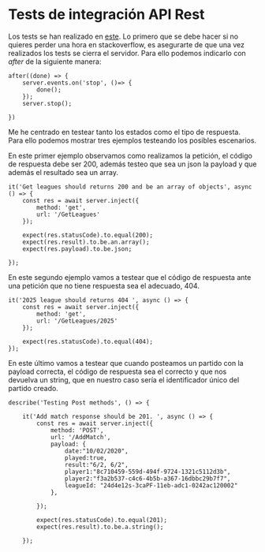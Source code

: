 # Tests de integración API Rest

Los tests se han realizado en [este](../test/api_tests.js).  Lo primero que se debe hacer si no quieres perder una hora en stackoverflow, es asegurarte de que una vez realizados los tests se cierra el servidor. Para ello podemos indicarlo con *after* de la siguiente manera:

~~~
after((done) => {
    server.events.on('stop', ()=> {
        done();
    });
    server.stop();

})
~~~

Me he centrado en testear tanto los estados como el tipo de respuesta. Para ello podemos mostrar tres ejemplos testeando los posibles escenarios.

En este primer ejemplo observamos como realizamos la petición, el código de respuesta debe ser 200, además testeo que sea un json la payload y que además el resultado sea un array.
~~~
it('Get leagues should returns 200 and be an array of objects', async () => {
    const res = await server.inject({
        method: 'get',
        url: '/GetLeagues'
    });

    expect(res.statusCode).to.equal(200);
    expect(res.result).to.be.an.array();
    expect(res.payload).to.be.json;

});
~~~

En este segundo ejemplo vamos a testear que el código de respuesta ante una petición que no tiene respuesta sea el adecuado, 404.

~~~
it('2025 league should returns 404 ', async () => {
    const res = await server.inject({
        method: 'get',
        url: '/GetLeagues/2025'
    });

    expect(res.statusCode).to.equal(404);
});
~~~

En este último vamos a testear que cuando posteamos un partido con la payload correcta, el código de respuesta sea el correcto y que nos devuelva un string, que en nuestro caso sería el identificador único del partido creado.

~~~
describe('Testing Post methods', () => {

    it('Add match response should be 201. ', async () => {
        const res = await server.inject({
            method: 'POST',
            url: '/AddMatch',
            payload: {
                date:"10/02/2020",
                played:true,
                result:"6/2, 6/2",
                player1:"8c710459-559d-494f-9724-1321c5112d3b",
                player2:"f3a2b537-c4c6-4b5b-a367-16dbbc29b7f7",
                leagueId: "24d4e12s-3caPF-11eb-adc1-0242ac120002"
            },

        });

        expect(res.statusCode).to.equal(201);
        expect(res.result).to.be.a.string();
     
    });

~~~
